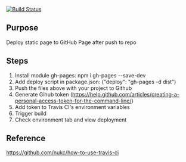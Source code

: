 [![Build Status](https://travis-ci.org/e31716/cv-test.svg?branch=master)](https://travis-ci.org/e31716/cv-test)

## Purpose
Deploy static page to GitHub Page after push to repo

## Steps

1. Install module gh-pages: npm i gh-pages --save-dev
2. Add deploy script in package.json: ("deploy": "gh-pages -d dist")
3. Push the files above with your project to Github
4. Generate Gihub token (https://help.github.com/articles/creating-a-personal-access-token-for-the-command-line/)
5. Add token to Travis CI's environment variables
6. Trigger build 
7. Check environment tab and view deployment

## Reference
https://github.com/nukc/how-to-use-travis-ci